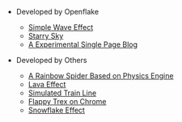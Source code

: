 - Developed by Openflake
  - [Simple Wave Effect](/demos/wave-effect/)
  - [Starry Sky](/demos/starry-sky/)
  - [A Experimental Single Page Blog](/demos/single-page-blog/)

- Developed by Others
  - [A Rainbow Spider Based on Physics Engine](/demos/spider-web/)
  - [Lava Effect](/demos/lava-effect/)
  - [Simulated Train Line](/demos/mta-me/)
  - [Flappy Trex on Chrome](/demos/flappy-trex/)
  - [Snowflake Effect](/demos/snowflake/)
